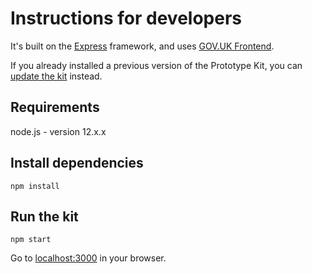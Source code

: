 # Instructions for developers

It's built on the [Express](http://expressjs.com/) framework, and uses [GOV.UK Frontend](https://github.com/alphagov/govuk-frontend).

If you already installed a previous version of the Prototype Kit, you can [update the kit](/docs/updating-the-kit) instead.

## Requirements

node.js - version 12.x.x

## Install dependencies

```
npm install
```

## Run the kit
```
npm start
```

Go to [localhost:3000](http://localhost:3000) in your browser.
